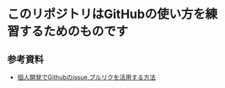 # このリポジトリはGitHubの使い方を練習するためのものです
## 参考資料
- [個人開発でGithubのissue,プルリクを活用する方法](https://qiita.com/usayamadausako/items/375bdae07e381745e6eb)
